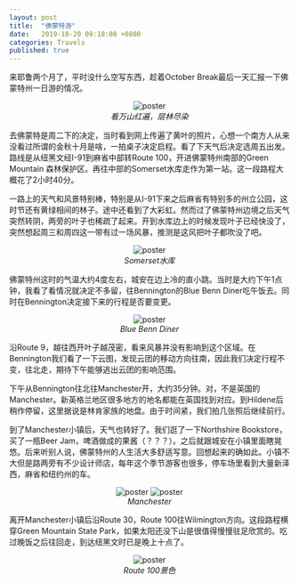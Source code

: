 ```yaml
---
layout: post
title:  "佛蒙特游"
date:   2019-10-20 09:18:00 +0800
categories: Travels
published: true
---
```


来耶鲁两个月了，平时没什么空写东西，趁着October Break最后一天汇报一下佛蒙特州一日游的情况。

<p style="display:block; text-align:center">
<img height="400px" src="https://github.com/isVoid/isvoid.github.io/blob/master/_life/assets/Vermont/IMG_4918-3.jpg?raw=true" alt="poster" style="max-height:400px; width:auto; height:auto"/>
<br/>
<em>看万山红遍，层林尽染</em>
</p>


去佛蒙特是周二下的决定，当时看到网上传遍了黄叶的照片，心想一个南方人从来没看过所谓的金秋十月是啥，一拍桌子决定启程。看了下天气后决定选周五出发。路线是从纽黑文经I-91到麻省中部转Route 100，开进佛蒙特州南部的Green Mountain 森林保护区。再往中部的Somerset水库走作为第一站。这一段路程大概花了2小时40分。

一路上的天气和风景特别棒，特别是从I-91下来之后麻省有特别多的州立公园，这时节还有黄绿相间的林子。途中还看到了大彩虹。然而过了佛蒙特州边境之后天气突然转阴，两旁的叶子也稀疏了起来。开到水库边上的时候发现叶子已经快没了，突然想起周三和周四这一带有过一场风暴，推测是这风把叶子都吹没了吧。

<p style="display:block; text-align:center">
<img height="400px" src="https://github.com/isVoid/isvoid.github.io/blob/master/_life/assets/Vermont/IMG_4857.JPG?raw=true" alt="poster" style="max-height:400px; width:auto; height:auto"/>
<br/>
<em>Somerset水库</em>
</p>

佛蒙特州这时的气温大约4度左右，城安在边上冷的直小跳。当时是大约下午1点钟，我看了看情况就决定不多留，往Bennington的Blue Benn Diner吃午饭去。同时在Bennington决定接下来的行程是否要变更。

<p style="display:block; text-align:center">
<img height="400px" src="https://github.com/isVoid/isvoid.github.io/blob/master/_life/assets/Vermont/64F78BE6-90EC-4764-AB2D-0AD4690E5B3A.jpg?raw=true" alt="poster" style="max-height:250px; width:auto; height:auto"/>
<br/>
<em>Blue Benn Diner</em>
</p>

沿Route 9，越往西开叶子越茂密，看来风暴并没有影响到这个区域。在Bennington我们看了一下云图，发现云团的移动方向往南，因此我们决定行程不变，往北走，期待下午能够逃出云团的影响范围。

下午从Bennington往北往Manchester开，大约35分钟。对，不是英国的Manchester。新英格兰地区很多地方的地名都能在英国找到对应。到Hildene后稍作停留，这里据说是林肯家族的地盘。由于时间紧，我们拍几张照后继续前行。

到了Manchester小镇后，天气也转好了。我们逛了一下Northshire Bookstore，买了一瓶Beer Jam，啤酒做成的果酱（？？？）。之后就跟城安在小镇里面瞎晃悠。后来听别人说，佛蒙特州的人生活大多舒适写意。回想起来的确如此。小镇不大但是路两旁有不少设计师店，每年这个季节游客也很多，停车场里看到大量新泽西，麻省和纽约州的车。

<p style="display:block; text-align:center">
<img height="400px" src="https://github.com/isVoid/isvoid.github.io/blob/master/_life/assets/Vermont/IMG_4946-3.jpg?raw=true" alt="poster" style="max-height:250px; width:auto; height:auto"/>
<img height="400px" src="https://github.com/isVoid/isvoid.github.io/blob/master/_life/assets/Vermont/IMG_5046.jpg?raw=true" alt="poster" style="max-height:250px; width:auto; height:auto"/>
<br/>
<em>Manchester</em>
</p>

离开Manchester小镇后沿Route 30，Route 100往Wilmington方向。这段路程横穿Green Mountain State Park，如果太阳还没下山是很值得慢慢驻足欣赏的。吃过晚饭之后往回走，到达纽黑文时已是晚上十点了。

<p style="display:block; text-align:center">
<img height="400px" src="https://github.com/isVoid/isvoid.github.io/blob/master/_life/assets/Vermont/IMG_5070-2.jpg?raw=true" alt="poster" style="max-height:400px; width:auto; height:auto"/>
<br/>
<em>Route 100景色</em>
</p>
